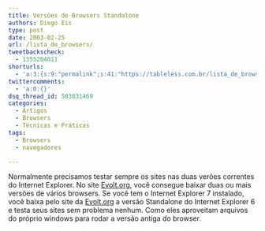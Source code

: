 ```yaml
---
title: Versões de Browsers Standalone
authors: Diego Eis
type: post
date: 2003-02-25
url: /lista_de_browsers/
tweetbackscheck:
  - 1355204011
shorturls:
  - 'a:3:{s:9:"permalink";s:41:"https://tableless.com.br/lista_de_browsers";s:7:"tinyurl";s:26:"https://tinyurl.com/3ud2pqa";s:4:"isgd";s:19:"https://is.gd/SZ8As1";}'
twittercomments:
  - 'a:0:{}'
dsq_thread_id: 503031469
categories:
  - Artigos
  - Browsers
  - Técnicas e Práticas
tags:
  - Browsers
  - navegadores

---
```

Normalmente precisamos testar sempre os sites nas duas verões correntes do Internet Explorer. No site [Evolt.org][1], você consegue baixar duas ou mais versões de vários browsers. Se você tem o Internet Explorer 7 instalado, você baixa pelo site da [Evolt.org][1] a versão Standalone do Internet Explorer 6 e testa seus sites sem problema nenhum. Como eles aproveitam arquivos do próprio windows para rodar a versão antiga do browser.

 [1]: https://browsers.evolt.org "Browsers"